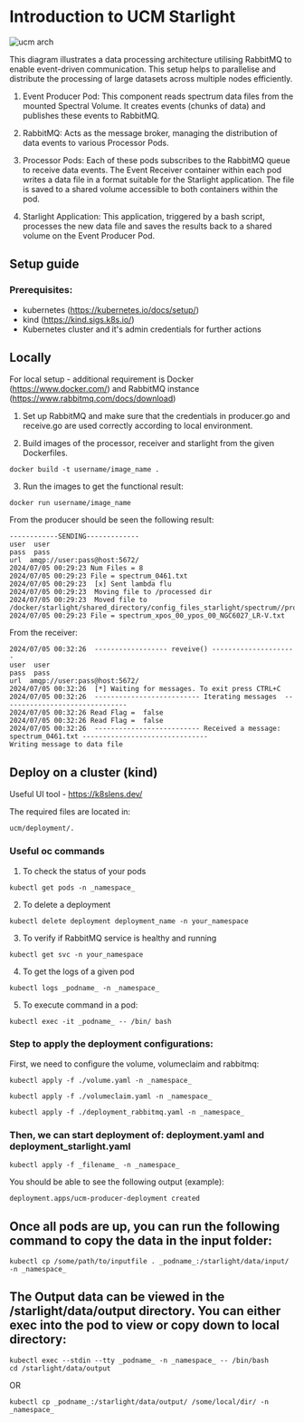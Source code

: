 # Introduction to UCM Starlight

![ucm arch](https://github.com/raycarroll/ucm/assets/3717348/2f0870d1-b90d-4a3d-b2d2-6fd8440d0959)

This diagram illustrates a data processing architecture utilising RabbitMQ to enable event-driven communication. This setup helps to parallelise and distribute the processing of large datasets across multiple nodes efficiently.

1. Event Producer Pod: This component reads spectrum data files from the mounted
Spectral Volume. It creates events (chunks of data) and publishes these events to RabbitMQ.

2. RabbitMQ: Acts as the message broker, managing the distribution of data events to various Processor Pods.

3. Processor Pods: Each of these pods subscribes to the RabbitMQ queue to receive data events. The Event Receiver container within each pod writes a data file in a format suitable for the Starlight application. The file is saved to a shared volume accessible to both containers within the pod.

4. Starlight Application: This application, triggered by a bash script, processes the new data file and saves the results back to a shared volume on the Event Producer Pod.

## Setup guide

### Prerequisites:

- kubernetes (https://kubernetes.io/docs/setup/)
- kind (https://kind.sigs.k8s.io/)
- Kubernetes cluster and it's admin credentials for further actions 

## Locally

For local setup - additional requirement is Docker (https://www.docker.com/) and RabbitMQ instance (https://www.rabbitmq.com/docs/download)

1. Set up RabbitMQ and make sure that the credentials in producer.go and receive.go are used correctly according to local environment.

2. Build images of the processor, receiver and starlight from the given Dockerfiles. 

```
docker build -t username/image_name .
```

3. Run the images to get the functional result:

```
docker run username/image_name
```

From the producer should be seen the following result:

```
------------SENDING-------------
user  user
pass  pass
url  amqp://user:pass@host:5672/
2024/07/05 00:29:23 Num Files = 8
2024/07/05 00:29:23 File = spectrum_0461.txt
2024/07/05 00:29:23  [x] Sent lambda flu
2024/07/05 00:29:23  Moving file to /processed dir
2024/07/05 00:29:23  Moved file to /docker/starlight/shared_directory/config_files_starlight/spectrum//processed/spectrum_0461.txt
2024/07/05 00:29:23 File = spectrum_xpos_00_ypos_00_NGC6027_LR-V.txt
```

From the receiver:

```
2024/07/05 00:32:26  ------------------ reveive() --------------------- 
user  user
pass  pass
url  amqp://user:pass@host:5672/
2024/07/05 00:32:26  [*] Waiting for messages. To exit press CTRL+C
2024/07/05 00:32:26  -------------------------- Iterating messages  -------------------------------
2024/07/05 00:32:26 Read Flag =  false
2024/07/05 00:32:26 Read Flag =  false
2024/07/05 00:32:26  -------------------------- Received a message: spectrum_0461.txt -------------------------------
Writing message to data file
```

## Deploy on a cluster (kind)

Useful UI tool - https://k8slens.dev/


The required files are located in: 
```
ucm/deployment/.
``` 
### Useful oc commands

1. To check the status of your pods

```
kubectl get pods -n _namespace_
``` 
2. To delete a deployment
```
kubectl delete deployment deployment_name -n your_namespace
```
3. To verify if RabbitMQ service is healthy and running
```
kubectl get svc -n your_namespace
```
4. To get the logs of a given pod
```
kubectl logs _podname_ -n _namespace_
```
5. To execute command in a pod:
```
kubectl exec -it _podname_ -- /bin/ bash
```

### Step to apply the deployment configurations:

First, we need to configure the volume, volumeclaim and rabbitmq:

```
kubectl apply -f ./volume.yaml -n _namespace_
```

```
kubectl apply -f ./volumeclaim.yaml -n _namespace_
```
```
kubectl apply -f ./deployment_rabbitmq.yaml -n _namespace_
```
### Then, we can start deployment of: deployment.yaml and deployment_starlight.yaml

```
kubectl apply -f _filename_ -n _namespace_
```

You should be able to see the following output (example):

```
deployment.apps/ucm-producer-deployment created 
```

## Once all pods are up, you can run the following command to copy the data in the input folder:

```
kubectl cp /some/path/to/inputfile . _podname_:/starlight/data/input/ -n _namespace_ 
```

## The Output data can be viewed in the /starlight/data/output directory. You can either exec into the pod to view or copy down to local directory:

```
kubectl exec --stdin --tty _podname_ -n _namespace_ -- /bin/bash
cd /starlight/data/output
```
OR
```
kubectl cp _podname_:/starlight/data/output/ /some/local/dir/ -n _namespace_ 
```